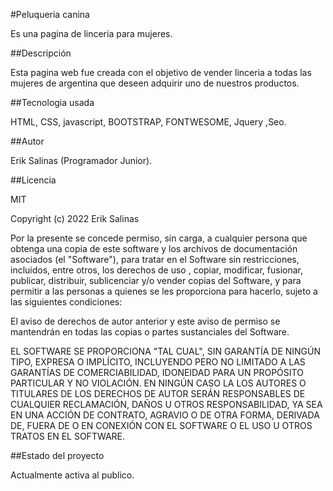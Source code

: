 #Peluqueria canina

Es una pagina de linceria para mujeres.

##Descripción

Esta pagina web fue creada con el objetivo  de vender linceria a todas las mujeres de argentina que deseen adquirir uno de nuestros productos.

##Tecnologia usada

HTML, CSS, javascript, BOOTSTRAP, FONTWESOME, Jquery ,Seo.

##Autor

Erik Salinas (Programador Junior).

##Licencia

MIT

Copyright (c) 2022 Erik Salinas

Por la presente se concede permiso, sin carga, a cualquier persona que obtenga una copia de este software y los archivos de documentación asociados (el "Software"), para tratar en el Software sin restricciones, incluidos, entre otros, los derechos de uso , copiar, modificar, fusionar, publicar, distribuir, sublicenciar y/o vender copias del Software, y para permitir a las personas a quienes se les proporciona para hacerlo, sujeto a las siguientes condiciones:

El aviso de derechos de autor anterior y este aviso de permiso se mantendrán en todas las copias o partes sustanciales del Software.

EL SOFTWARE SE PROPORCIONA "TAL CUAL", SIN GARANTÍA DE NINGÚN TIPO, EXPRESA O IMPLÍCITO, INCLUYENDO PERO NO LIMITADO A LAS GARANTÍAS DE COMERCIABILIDAD, IDONEIDAD PARA UN PROPÓSITO PARTICULAR Y NO VIOLACIÓN. EN NINGÚN CASO LA LOS AUTORES O TITULARES DE LOS DERECHOS DE AUTOR SERÁN RESPONSABLES DE CUALQUIER RECLAMACIÓN, DAÑOS U OTROS RESPONSABILIDAD, YA SEA EN UNA ACCIÓN DE CONTRATO, AGRAVIO O DE OTRA FORMA, DERIVADA DE, FUERA DE O EN CONEXIÓN CON EL SOFTWARE O EL USO U OTROS TRATOS EN EL SOFTWARE.

##Estado del proyecto

Actualmente activa al publico.